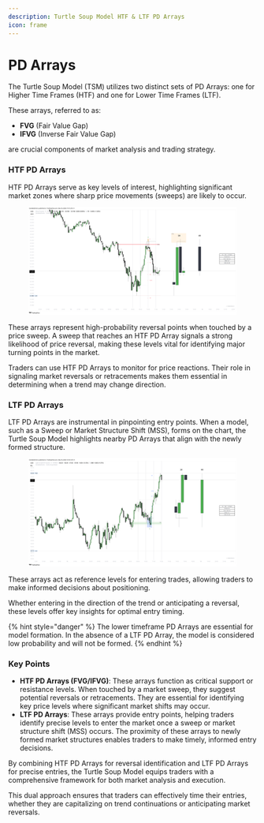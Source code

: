 ```yaml
---
description: Turtle Soup Model HTF & LTF PD Arrays
icon: frame
---
```


# PD Arrays

The Turtle Soup Model (TSM) utilizes two distinct sets of PD Arrays: one for Higher Time Frames (HTF) and one for Lower Time Frames (LTF).

These arrays, referred to as:

* **FVG** (Fair Value Gap)
* **IFVG** (Inverse Fair Value Gap)

are crucial components of market analysis and trading strategy.

### HTF PD Arrays

HTF PD Arrays serve as key levels of interest, highlighting significant market zones where sharp price movements (sweeps) are likely to occur.&#x20;

<figure><img src="../../.gitbook/assets/docs-turtle-soup-003.png" alt=""><figcaption></figcaption></figure>

These arrays represent high-probability reversal points when touched by a price sweep. A sweep that reaches an HTF PD Array signals a strong likelihood of price reversal, making these levels vital for identifying major turning points in the market.

Traders can use HTF PD Arrays to monitor for price reactions. Their role in signaling market reversals or retracements makes them essential in determining when a trend may change direction.

### LTF PD Arrays

LTF PD Arrays are instrumental in pinpointing entry points. When a model, such as a Sweep or Market Structure Shift (MSS), forms on the chart, the Turtle Soup Model highlights nearby PD Arrays that align with the newly formed structure.&#x20;

<figure><img src="../../.gitbook/assets/docs-turtle-soup-004.png" alt=""><figcaption></figcaption></figure>

These arrays act as reference levels for entering trades, allowing traders to make informed decisions about positioning.&#x20;

Whether entering in the direction of the trend or anticipating a reversal, these levels offer key insights for optimal entry timing.

{% hint style="danger" %}
The lower timeframe PD Arrays are essential for model formation. In the absence of a LTF PD Array, the model is considered low probability and will not be formed.
{% endhint %}

### Key Points

* **HTF PD Arrays (FVG/IFVG)**: These arrays function as critical support or resistance levels. When touched by a market sweep, they suggest potential reversals or retracements. They are essential for identifying key price levels where significant market shifts may occur.
* **LTF PD Arrays**: These arrays provide entry points, helping traders identify precise levels to enter the market once a sweep or market structure shift (MSS) occurs. The proximity of these arrays to newly formed market structures enables traders to make timely, informed entry decisions.

By combining HTF PD Arrays for reversal identification and LTF PD Arrays for precise entries, the Turtle Soup Model equips traders with a comprehensive framework for both market analysis and execution.&#x20;

This dual approach ensures that traders can effectively time their entries, whether they are capitalizing on trend continuations or anticipating market reversals.
